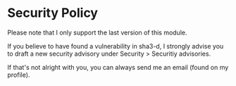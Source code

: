 # Security Policy

Please note that I only support the last version of this module.

If you believe to have found a vulnerability in sha3-d, I strongly advise you
to draft a new security advisory under Security > Securitiy advisories.

If that's not alright with you, you can always send me an email (found on my profile).